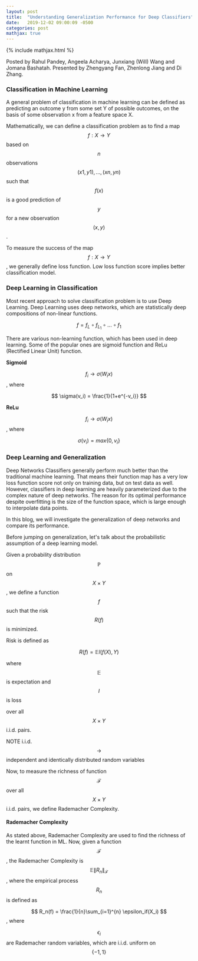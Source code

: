 ```yaml
---
layout: post
title:  "Understanding Generalization Performance for Deep Classifiers"
date:   2019-12-02 09:00:09 -0500
categories: post
mathjax: true
---
```

<!-- Need to include this line to enable mathjax -->
{% include mathjax.html %}

Posted by Rahul Pandey, Angeela Acharya, Junxiang (Will) Wang and Jomana Bashatah. Presented by Zhengyang Fan, Zhenlong Jiang and Di Zhang.

### Classification in Machine Learning
A general problem of classification in machine learning can be defined as predicting an outcome y from some set Y of possible outcomes, on the basis of some observation x from a feature space X.

Mathematically, we can define a classification problem as to find a map $$ f: X \rightarrow Y $$ based on $$ n $$ observations $$ (x1, y1), ..., (xn, yn) $$ such
that $$ f(x) $$ is a good prediction of $$ y $$ for a new observation $$ (x, y) $$.

To measure the success of the map $$ f: X \rightarrow Y $$, we generally define loss function. Low loss function score implies better classification model.

### Deep Learning in Classification
Most recent approach to solve classification problem is to use Deep Learning. Deep Learning uses deep networks, which are statistically deep compositions of non-linear functions.

$$ f = f_L \circ f_{L_1} \circ ... \circ f_{1} $$

There are various non-learning function, which has been used in deep learning. Some of the popular ones are sigmoid function and ReLu (Rectified Linear Unit) function.

__Sigmoid__

$$ f_i \rightarrow \sigma(W_ix) $$, where

$$ \sigma(v_i) = \frac{1}{1+e^{-v_i}} $$

__ReLu__

$$ f_i \rightarrow \sigma(W_ix) $$, where

$$ \sigma(v_i) = max\{0,v_i\} $$

### Deep Learning and Generalization
Deep Networks Classifiers generally perform much better than the traditional machine learning. That means their function map has a very low loss function score not only on training data, but on test data as well. However, classifiers in deep learning are heavily parameterized due to the complex nature of deep networks. The reason for its optimal performance despite overfitting is the size of the function space, which is large enough to interpolate data points.

In this blog, we will investigate the generalization of deep networks and compare its performance.

Before jumping on generalization, let's talk about the probabilistic assumption of a deep learning model.

Given a probability distribution $$ \mathbb{P} $$ on $$ X \times Y $$, we define a function $$ f $$ such that the risk $$ R(f) $$ is minimized.

Risk is defined as

$$ R(f) = \mathbb{E}l(f(X), Y) $$

where $$ \mathbb{E} $$ is expectation and $$ l $$ is loss

over all $$ X \times Y $$ i.i.d. pairs.

NOTE i.i.d. $$ \rightarrow $$ independent and identically distributed random variables

Now, to measure the richness of function $$ \mathcal{F} $$ over all $$ X \times Y $$ i.i.d. pairs, we define Rademacher Complexity.

#### Rademacher Complexity
As stated above, Rademacher Complexity are used to find the richness of the learnt function in ML. Now, given a function $$ \mathcal {F} $$, the Rademacher Complexity is $$ \mathbb{E}{\left \| R_n \right \|}_{\mathcal{F}} $$, where the empirical process $$ R_n $$ is defined as

$$ R_n(f) = \frac{1}{n}\sum_{i=1}^{n} \epsilon_if(X_i) $$, where

$$ \epsilon_i $$ are Rademacher random variables, which are i.i.d. uniform on $$ \{-1, 1\} $$
